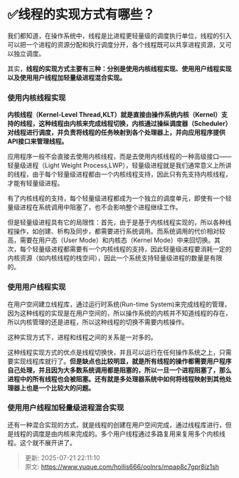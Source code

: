 # ✅线程的实现方式有哪些？



我们都知道，在操作系统中，线程是比进程更轻量级的调度执行单位，线程的引入可以把一个进程的资源分配和执行调度分开，各个线程既可以共享进程资源，又可以独立调度。



其实，**线程的实现方式主要有三种：分别是使用内核线程实现、使用用户线程实现以及使用用户线程加轻量级进程混合实现。**



### 使用内核线程实现


**内核线程（Kernel-Level Thread,KLT）就是直接由操作系统内核（Kernel）支持的线程，这种线程由内核来完成线程切换，内核通过操纵调度器（Scheduler）对线程进行调度，并负责将线程的任务映射到各个处理器上，并向应用程序提供API接口来管理线程。**



应用程序一般不会直接去使用内核线程，而是去使用内核线程的一种高级接口——轻量级进程（Light Weight Process,LWP），轻量级进程就是我们通常意义上所讲的线程，由于每个轻量级进程都由一个内核线程支持，因此只有先支持内核线程，才能有轻量级进程。



有了内核线程的支持，每个轻量级进程都成为一个独立的调度单元，即使有一个轻量级进程在系统调用中阻塞了，也不会影响整个进程继续工作。



但是轻量级进程具有它的局限性：首先，由于是基于内核线程实现的，所以各种线程操作，如创建、析构及同步，都需要进行系统调用。而系统调用的代价相对较高，需要在用户态（User Mode）和内核态（Kernel Mode）中来回切换。其次，每个轻量级进程都需要有一个内核线程的支持，因此轻量级进程要消耗一定的内核资源（如内核线程的栈空间），因此一个系统支持轻量级进程的数量是有限的。



### 使用用户线程实现


在用户空间建立线程库，通过运行时系统(Run-time System)来完成线程的管理，因为这种线程的实现是在用户空间的，所以操作系统的内核并不知道线程的存在，所以内核管理的还是进程，所以这种线程的切换不需要内核操作。



这种实现方式下，进程和线程之间的关系是一对多的。



这种线程实现方式的优点是线程切换快，并且可以运行在任何操作系统之上，只需要实现线程库就行了。**但是缺点也比较明显，就是所有线程的操作都需要用户程序自己处理，并且因为大多数系统调用都是阻塞的，所以一旦一个进程阻塞了，那么进程中的所有线程也会被阻塞。还有就是多处理器系统中如何将线程映射到其他处理器上也是一个比较大的问题。**



### 使用用户线程加轻量级进程混合实现


还有一种混合实现的方式，就是线程的创建在用户空间完成，通过线程库进行，但是线程的调度是由内核来完成的。多个用户线程通过多路复用来复用多个内核线程。这个就不展开讲了。



> 更新: 2025-07-21 22:11:10  
> 原文: <https://www.yuque.com/hollis666/oolnrs/mpap8c7gpr8iz1sh>